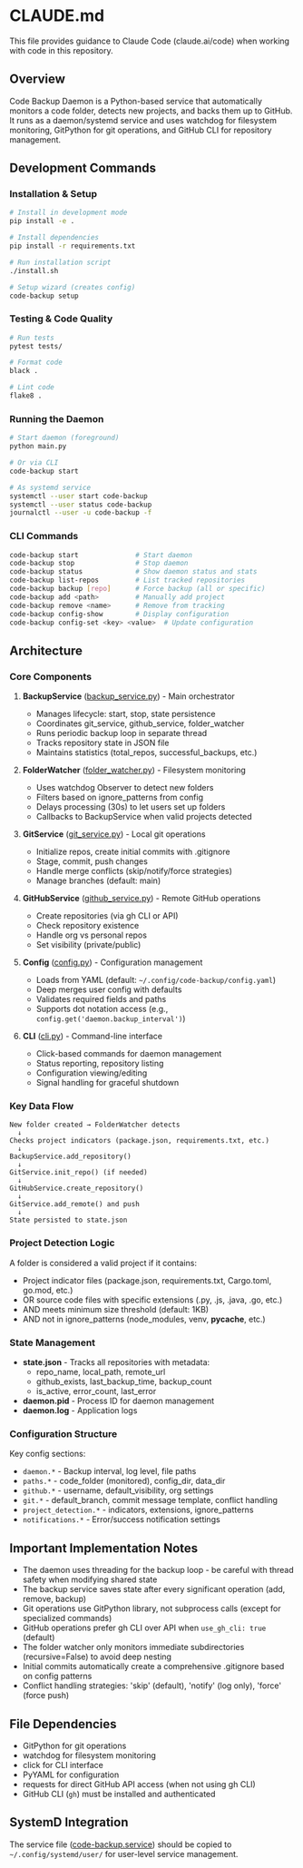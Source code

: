 # CLAUDE.md

This file provides guidance to Claude Code (claude.ai/code) when working with code in this repository.

## Overview

Code Backup Daemon is a Python-based service that automatically monitors a code folder, detects new projects, and backs them up to GitHub. It runs as a daemon/systemd service and uses watchdog for filesystem monitoring, GitPython for git operations, and GitHub CLI for repository management.

## Development Commands

### Installation & Setup
```bash
# Install in development mode
pip install -e .

# Install dependencies
pip install -r requirements.txt

# Run installation script
./install.sh

# Setup wizard (creates config)
code-backup setup
```

### Testing & Code Quality
```bash
# Run tests
pytest tests/

# Format code
black .

# Lint code
flake8 .
```

### Running the Daemon
```bash
# Start daemon (foreground)
python main.py

# Or via CLI
code-backup start

# As systemd service
systemctl --user start code-backup
systemctl --user status code-backup
journalctl --user -u code-backup -f
```

### CLI Commands
```bash
code-backup start              # Start daemon
code-backup stop               # Stop daemon
code-backup status             # Show daemon status and stats
code-backup list-repos         # List tracked repositories
code-backup backup [repo]      # Force backup (all or specific)
code-backup add <path>         # Manually add project
code-backup remove <name>      # Remove from tracking
code-backup config-show        # Display configuration
code-backup config-set <key> <value>  # Update configuration
```

## Architecture

### Core Components

1. **BackupService** ([backup_service.py](backup_service.py)) - Main orchestrator
   - Manages lifecycle: start, stop, state persistence
   - Coordinates git_service, github_service, folder_watcher
   - Runs periodic backup loop in separate thread
   - Tracks repository state in JSON file
   - Maintains statistics (total_repos, successful_backups, etc.)

2. **FolderWatcher** ([folder_watcher.py](folder_watcher.py)) - Filesystem monitoring
   - Uses watchdog Observer to detect new folders
   - Filters based on ignore_patterns from config
   - Delays processing (30s) to let users set up folders
   - Callbacks to BackupService when valid projects detected

3. **GitService** ([git_service.py](git_service.py)) - Local git operations
   - Initialize repos, create initial commits with .gitignore
   - Stage, commit, push changes
   - Handle merge conflicts (skip/notify/force strategies)
   - Manage branches (default: main)

4. **GitHubService** ([github_service.py](github_service.py)) - Remote GitHub operations
   - Create repositories (via gh CLI or API)
   - Check repository existence
   - Handle org vs personal repos
   - Set visibility (private/public)

5. **Config** ([config.py](config.py)) - Configuration management
   - Loads from YAML (default: `~/.config/code-backup/config.yaml`)
   - Deep merges user config with defaults
   - Validates required fields and paths
   - Supports dot notation access (e.g., `config.get('daemon.backup_interval')`)

6. **CLI** ([cli.py](cli.py)) - Command-line interface
   - Click-based commands for daemon management
   - Status reporting, repository listing
   - Configuration viewing/editing
   - Signal handling for graceful shutdown

### Key Data Flow

```
New folder created → FolderWatcher detects
  ↓
Checks project indicators (package.json, requirements.txt, etc.)
  ↓
BackupService.add_repository()
  ↓
GitService.init_repo() (if needed)
  ↓
GitHubService.create_repository()
  ↓
GitService.add_remote() and push
  ↓
State persisted to state.json
```

### Project Detection Logic

A folder is considered a valid project if it contains:
- Project indicator files (package.json, requirements.txt, Cargo.toml, go.mod, etc.)
- OR source code files with specific extensions (.py, .js, .java, .go, etc.)
- AND meets minimum size threshold (default: 1KB)
- AND not in ignore_patterns (node_modules, venv, __pycache__, etc.)

### State Management

- **state.json** - Tracks all repositories with metadata:
  - repo_name, local_path, remote_url
  - github_exists, last_backup_time, backup_count
  - is_active, error_count, last_error
- **daemon.pid** - Process ID for daemon management
- **daemon.log** - Application logs

### Configuration Structure

Key config sections:
- `daemon.*` - Backup interval, log level, file paths
- `paths.*` - code_folder (monitored), config_dir, data_dir
- `github.*` - username, default_visibility, org settings
- `git.*` - default_branch, commit message template, conflict handling
- `project_detection.*` - indicators, extensions, ignore_patterns
- `notifications.*` - Error/success notification settings

## Important Implementation Notes

- The daemon uses threading for the backup loop - be careful with thread safety when modifying shared state
- The backup service saves state after every significant operation (add, remove, backup)
- Git operations use GitPython library, not subprocess calls (except for specialized commands)
- GitHub operations prefer gh CLI over API when `use_gh_cli: true` (default)
- The folder watcher only monitors immediate subdirectories (recursive=False) to avoid deep nesting
- Initial commits automatically create a comprehensive .gitignore based on config patterns
- Conflict handling strategies: 'skip' (default), 'notify' (log only), 'force' (force push)

## File Dependencies

- GitPython for git operations
- watchdog for filesystem monitoring
- click for CLI interface
- PyYAML for configuration
- requests for direct GitHub API access (when not using gh CLI)
- GitHub CLI (`gh`) must be installed and authenticated

## SystemD Integration

The service file ([code-backup.service](code-backup.service)) should be copied to `~/.config/systemd/user/` for user-level service management.
